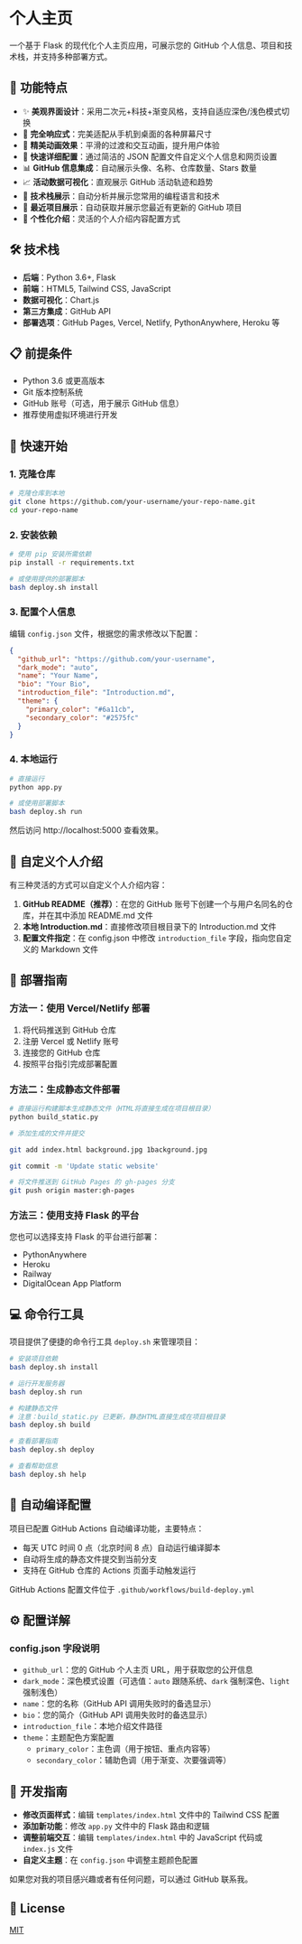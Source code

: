 # 个人主页

一个基于 Flask 的现代化个人主页应用，可展示您的 GitHub 个人信息、项目和技术栈，并支持多种部署方式。

## 🚀 功能特点

- ✨ **美观界面设计**：采用二次元+科技+渐变风格，支持自适应深色/浅色模式切换
- 📱 **完全响应式**：完美适配从手机到桌面的各种屏幕尺寸
- 🎨 **精美动画效果**：平滑的过渡和交互动画，提升用户体验
- 🔧 **快速详细配置**：通过简洁的 JSON 配置文件自定义个人信息和网页设置
- 📊 **GitHub 信息集成**：自动展示头像、名称、仓库数量、Stars 数量
- 📈 **活动数据可视化**：直观展示 GitHub 活动轨迹和趋势
- 📝 **技术栈展示**：自动分析并展示您常用的编程语言和技术
- 🔄 **最近项目展示**：自动获取并展示您最近有更新的 GitHub 项目
- 📜 **个性化介绍**：灵活的个人介绍内容配置方式

## 🛠️ 技术栈

- **后端**：Python 3.6+, Flask
- **前端**：HTML5, Tailwind CSS, JavaScript
- **数据可视化**：Chart.js
- **第三方集成**：GitHub API
- **部署选项**：GitHub Pages, Vercel, Netlify, PythonAnywhere, Heroku 等

## 📋 前提条件

- Python 3.6 或更高版本
- Git 版本控制系统
- GitHub 账号（可选，用于展示 GitHub 信息）
- 推荐使用虚拟环境进行开发

## 🚀 快速开始

### 1. 克隆仓库

```bash
# 克隆仓库到本地
git clone https://github.com/your-username/your-repo-name.git
cd your-repo-name
```

### 2. 安装依赖

```bash
# 使用 pip 安装所需依赖
pip install -r requirements.txt

# 或使用提供的部署脚本
bash deploy.sh install
```

### 3. 配置个人信息

编辑 `config.json` 文件，根据您的需求修改以下配置：

```json
{
  "github_url": "https://github.com/your-username",
  "dark_mode": "auto",
  "name": "Your Name",
  "bio": "Your Bio",
  "introduction_file": "Introduction.md",
  "theme": {
    "primary_color": "#6a11cb",
    "secondary_color": "#2575fc"
  }
}
```

### 4. 本地运行

```bash
# 直接运行
python app.py

# 或使用部署脚本
bash deploy.sh run
```

然后访问 http://localhost:5000 查看效果。

## 🎨 自定义个人介绍

有三种灵活的方式可以自定义个人介绍内容：

1. **GitHub README（推荐）**：在您的 GitHub 账号下创建一个与用户名同名的仓库，并在其中添加 README.md 文件
2. **本地 Introduction.md**：直接修改项目根目录下的 Introduction.md 文件
3. **配置文件指定**：在 config.json 中修改 `introduction_file` 字段，指向您自定义的 Markdown 文件

## 🚢 部署指南

### 方法一：使用 Vercel/Netlify 部署

1. 将代码推送到 GitHub 仓库
2. 注册 Vercel 或 Netlify 账号
3. 连接您的 GitHub 仓库
4. 按照平台指引完成部署配置

### 方法二：生成静态文件部署

```bash
# 直接运行构建脚本生成静态文件（HTML将直接生成在项目根目录）
python build_static.py

# 添加生成的文件并提交

git add index.html background.jpg 1background.jpg

git commit -m 'Update static website'

# 将文件推送到 GitHub Pages 的 gh-pages 分支
git push origin master:gh-pages
```

### 方法三：使用支持 Flask 的平台

您也可以选择支持 Flask 的平台进行部署：
- PythonAnywhere
- Heroku
- Railway
- DigitalOcean App Platform

## 💻 命令行工具

项目提供了便捷的命令行工具 `deploy.sh` 来管理项目：

```bash
# 安装项目依赖
bash deploy.sh install

# 运行开发服务器
bash deploy.sh run

# 构建静态文件
# 注意：build_static.py 已更新，静态HTML直接生成在项目根目录
bash deploy.sh build

# 查看部署指南
bash deploy.sh deploy

# 查看帮助信息
bash deploy.sh help
```

## 🤖 自动编译配置

项目已配置 GitHub Actions 自动编译功能，主要特点：

- 每天 UTC 时间 0 点（北京时间 8 点）自动运行编译脚本
- 自动将生成的静态文件提交到当前分支
- 支持在 GitHub 仓库的 Actions 页面手动触发运行

GitHub Actions 配置文件位于 `.github/workflows/build-deploy.yml`

## ⚙️ 配置详解

### config.json 字段说明

- `github_url`：您的 GitHub 个人主页 URL，用于获取您的公开信息
- `dark_mode`：深色模式设置（可选值：`auto` 跟随系统、`dark` 强制深色、`light` 强制浅色）
- `name`：您的名称（GitHub API 调用失败时的备选显示）
- `bio`：您的简介（GitHub API 调用失败时的备选显示）
- `introduction_file`：本地介绍文件路径
- `theme`：主题配色方案配置
  - `primary_color`：主色调（用于按钮、重点内容等）
  - `secondary_color`：辅助色调（用于渐变、次要强调等）

## 🔧 开发指南

- **修改页面样式**：编辑 `templates/index.html` 文件中的 Tailwind CSS 配置
- **添加新功能**：修改 `app.py` 文件中的 Flask 路由和逻辑
- **调整前端交互**：编辑 `templates/index.html` 中的 JavaScript 代码或 `index.js` 文件
- **自定义主题**：在 `config.json` 中调整主题颜色配置

如果您对我的项目感兴趣或者有任何问题，可以通过 GitHub 联系我。

## 📝 License

[MIT](LICENSE)